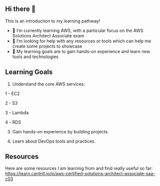 ## Hi there 👋

This is an introduction to my learning pathway!

- 🌱 I’m currently learning AWS, with a particular focus on the AWS Solutions Architect Associate exam
- 🤔 I’m looking for help with any resources or tools which can help me create some projects to showcase
- 🧠 My learning goals are to gain hands-on experience and learn new tools and technologies

## Learning Goals

1. Understand the core AWS services:

  1 - EC2
   
  2 - S3
  
  3 - Lambda
  
  4 - RDS

3. Gain hands-on experience by building projects.

4. Learn about DevOps tools and practices.

## Resources

Here are some resources I am learning from and find really useful so far:
https://learn.cantrill.io/p/aws-certified-solutions-architect-associate-saa-c03
